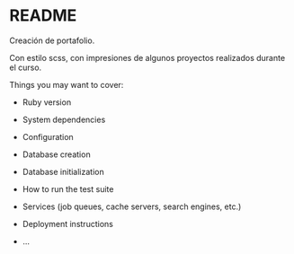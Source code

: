 # README
Creación de portafolio.

Con estilo scss, con impresiones de algunos proyectos realizados durante el curso.

Things you may want to cover:

* Ruby version

* System dependencies

* Configuration

* Database creation

* Database initialization

* How to run the test suite

* Services (job queues, cache servers, search engines, etc.)

* Deployment instructions

* ...
